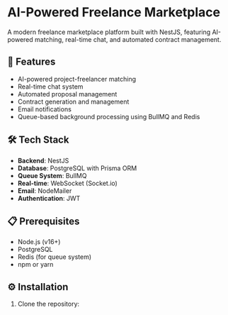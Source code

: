 # AI-Powered Freelance Marketplace

A modern freelance marketplace platform built with NestJS, featuring AI-powered matching, real-time chat, and automated contract management.

## 🚀 Features

- AI-powered project-freelancer matching
- Real-time chat system
- Automated proposal management
- Contract generation and management
- Email notifications
- Queue-based background processing using BullMQ and Redis

## 🛠️ Tech Stack

- **Backend**: NestJS
- **Database**: PostgreSQL with Prisma ORM
- **Queue System**: BullMQ
- **Real-time**: WebSocket (Socket.io)
- **Email**: NodeMailer
- **Authentication**: JWT

## 📋 Prerequisites

- Node.js (v16+)
- PostgreSQL
- Redis (for queue system)
- npm or yarn

## ⚙️ Installation

1. Clone the repository:
